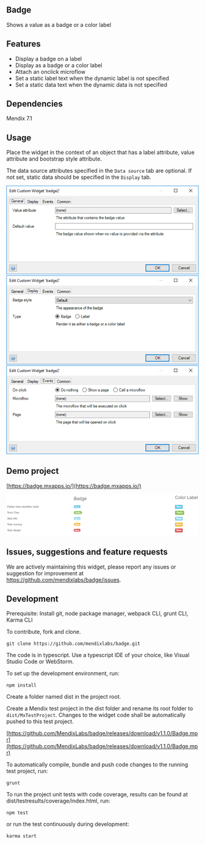 ## Badge

Shows a value as a badge or a color label

## Features

 * Display a badge on a label
 * Display as a badge or a color label
 * Attach an onclick microflow
 * Set a static label text when the dynamic label is not specified
 * Set a static data text when the dynamic data is not specified

## Dependencies

Mendix 7.1

## Usage
Place the widget in the context of an object that has a label attribute, value attribute and bootstrap style attribute.

The data source attributes specified in the `Data source` tab are optional. If not set, static data should be specified in the `Display` tab.

![1](assets/General.png)
![1](assets/Display.png)
![1](assets/Events.png)

## Demo project

[https://badge.mxapps.io/](https://badge.mxapps.io/)

![1](assets/Demo.png)

## Issues, suggestions and feature requests

We are actively maintaining this widget, please report any issues or suggestion for improvement at
https://github.com/mendixlabs/badge/issues.

## Development
Prerequisite: Install git, node package manager, webpack CLI, grunt CLI, Karma CLI

To contribute, fork and clone.

    git clone https://github.com/mendixlabs/badge.git

The code is in typescript. Use a typescript IDE of your choice, like Visual Studio Code or WebStorm.

To set up the development environment, run:

    npm install

Create a folder named dist in the project root.

Create a Mendix test project in the dist folder and rename its root folder to `dist/MxTestProject`. Changes to the widget code shall be automatically pushed to this test project.

[https://github.com/MendixLabs/badge/releases/download/v1.1.0/Badge.mpr](https://github.com/MendixLabs/badge/releases/download/v1.1.0/Badge.mpr)

To automatically compile, bundle and push code changes to the running test project, run:

    grunt

To run the project unit tests with code coverage, results can be found at dist/testresults/coverage/index.html, run:

    npm test

or run the test continuously during development:

    karma start
